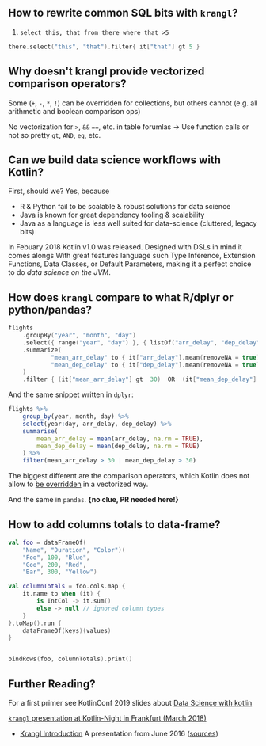 ## How to rewrite common SQL bits with `krangl`?

1. `select this, that from there where that >5`

```kotlin
there.select("this", "that").filter{ it["that"] gt 5 }
```

## Why doesn't krangl provide vectorized comparison operators?

Some (`+`, `-`, `*`, `!`) can be overridden for collections, but others cannot (e.g. all arithmetic and boolean comparison ops)

No vectorization for `>`,  `&&` `==`, etc. in table forumlas → Use function calls or not so pretty `gt`, `AND`, `eq`, etc.


## Can we build data science workflows with Kotlin?

First, should we? Yes, because

* R & Python fail to be scalable & robust solutions for data science
* Java is known for great dependency tooling & scalability
* Java as a language is less well suited for data-science (cluttered, legacy bits)


In Febuary 2018 Kotlin v1.0 was released. Designed with DSLs in mind it comes alongs With great features language such Type Inference, Extension Functions, Data Classes, or Default Parameters, making it a perfect choice to do *data science on the JVM*.


## How does `krangl` compare to what R/dplyr or python/pandas?



```kotlin
flights
    .groupBy("year", "month", "day")
    .select({ range("year", "day") }, { listOf("arr_delay", "dep_delay") })
    .summarize(
            "mean_arr_delay" to { it["arr_delay"].mean(removeNA = true) },
            "mean_dep_delay" to { it["dep_delay"].mean(removeNA = true) }
    )
    .filter { (it["mean_arr_delay"] gt  30)  OR  (it["mean_dep_delay"] gt  30) }
```

And the same snippet written in `dplyr`:

```r
flights %>%
    group_by(year, month, day) %>%
    select(year:day, arr_delay, dep_delay) %>%
    summarise(
        mean_arr_delay = mean(arr_delay, na.rm = TRUE),
        mean_dep_delay = mean(dep_delay, na.rm = TRUE)
    ) %>%
    filter(mean_arr_delay > 30 | mean_dep_delay > 30)
```

The biggest different are the comparison operators, which Kotlin does not allow to [be overridden](https://kotlinlang.org/docs/reference/operator-overloading.html) in a vectorized way.

And the same in `pandas`. **{no clue, PR needed here!}**


## How to add columns totals to data-frame?

```kotlin
val foo = dataFrameOf(
    "Name", "Duration", "Color")(
    "Foo", 100, "Blue",
    "Goo", 200, "Red",
    "Bar", 300, "Yellow")

val columnTotals = foo.cols.map {
    it.name to when (it) {
        is IntCol -> it.sum()
        else -> null // ignored column types
    }
}.toMap().run {
    dataFrameOf(keys)(values)
}


bindRows(foo, columnTotals).print()
```



## Further Reading?


For a first primer see KotlinConf 2019 slides about [Data Science with kotlin](https://holgerbrandl.github.io/data_science_with_kotlin/data_science_with_kotlin.html#1)

[`krangl` presentation at Kotlin-Night in Frankfurt (March 2018)](https://holgerbrandl.github.io/kotlin4ds_kotlin_night_frankfurt//emerging_kotlin_ds_ecosystem.html)

* [Krangl Introduction](http://holgerbrandl.github.io/krangl/bier_slides_june2016/krangl_intro.html) A presentation from June 2016 ([sources](./docs/bier_slides_june2016/krangl_intro.md))